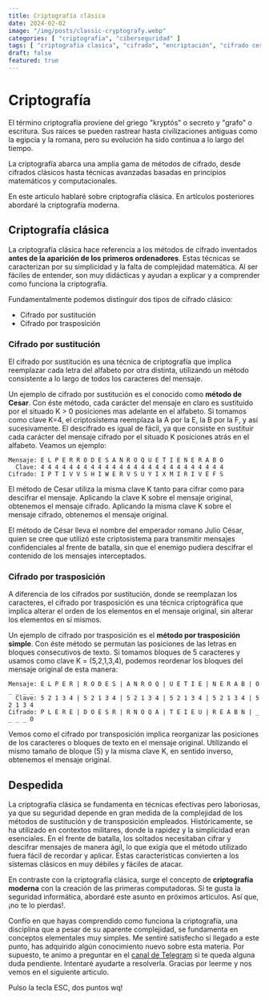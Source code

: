 ```yaml
---
title: Criptografía clásica
date: 2024-02-02
image: "/img/posts/classic-cryptografy.webp"
categories: [ "criptografía", "ciberseguridad" ]
tags: [ "criptografia clasica", "cifrado", "encriptación", "cifrado cesar" ]
draft: false
featured: true
---
```


# Criptografía

El término criptografía proviene del griego "kryptós" o secreto y "grafo" o escritura. Sus raíces se pueden rastrear hasta civilizaciones antiguas como la egipcia y la romana, pero su evolución ha sido continua a lo largo del tiempo.

La criptografía abarca una amplia gama de métodos de cifrado, desde cifrados clásicos hasta técnicas avanzadas basadas en principios matemáticos y computacionales.

En este articulo hablaré sobre criptografía clásica. En artículos posteriores abordaré la criptografía moderna.

## Criptografía clásica

La criptografía clásica hace referencia a los métodos de cifrado inventados **antes de la aparición de los primeros ordenadores**. Estas técnicas se caracterizan por su simplicidad y la falta de complejidad matemática. Al ser fáciles de entender, son muy didácticas y ayudan a explicar y a comprender como funciona la criptografía.

Fundamentalmente podemos distinguir dos tipos de cifrado clásico:

- Cifrado por sustitución
- Cifrado por trasposición

### Cifrado por sustitución

El cifrado por sustitución es una técnica de criptografía que implica reemplazar cada letra del alfabeto por otra distinta, utilizando un método consistente a lo largo de todos los caracteres del mensaje.

Un ejemplo de cifrado por sustitución es el conocido como **método de Cesar**. Con éste método, cada carácter del mensaje en claro es sustituido por el situado K > 0 posiciones mas adelante en el alfabeto. Si tomamos como clave K=4, el criptosistema reemplaza la A por la E, la B por la F, y así sucesivamente. El descifrado es igual de fácil, ya que consiste en sustituir cada carácter del mensaje cifrado por el situado K posiciones atrás en el alfabeto. Veamos un ejemplo:

```
Mensaje: E L P E R R O D E S A N R O Q U E T I E N E R A B O
  Clave: 4 4 4 4 4 4 4 4 4 4 4 4 4 4 4 4 4 4 4 4 4 4 4 4 4 4
Cifrado: I P T I V V S H I W E R V S U Y I X M I R I V E F S
```

El método de Cesar utiliza la misma clave K tanto para cifrar como para descifrar el mensaje. Aplicando la clave K sobre el mensaje original, obtenemos el mensaje cifrado. Aplicando la misma clave K sobre el mensaje cifrado, obtenemos el mensaje original.

El método de César lleva el nombre del emperador romano Julio César, quien se cree que utilizó este criptosistema para transmitir mensajes confidenciales al frente de batalla, sin que el enemigo pudiera descifrar el contenido de los mensajes interceptados.

### Cifrado por trasposición

A diferencia de los cifrados por sustitución, donde se reemplazan los caracteres, el cifrado por trasposición es una técnica criptográfica que implica alterar el orden de los elementos en el mensaje original, sin alterar los elementos en sí mismos.

Un ejemplo de cifrado por trasposición es el **método por trasposición simple**. Con éste método se permutan las posiciones de las letras en bloques consecutivos de texto. Si tomamos bloques de 5 caracteres y usamos como clave K = (5,2,1,3,4), podemos reordenar los bloques del mensaje original de esta manera:

```
Mensaje: E L P E R | R O D E S | A N R O Q | U E T I E | N E R A B | O _ _ _ _
  Clave: 5 2 1 3 4 | 5 2 1 3 4 | 5 2 1 3 4 | 5 2 1 3 4 | 5 2 1 3 4 | 5 2 1 3 4
Cifrado: P L E R E | D O E S R | R N O Q A | T E I E U | R E A B N | _ _ _ _ O
```

Vemos como el cifrado por transposición implica reorganizar las posiciones de los caracteres o bloques de texto en el mensaje original. Utilizando el mismo tamaño de bloque (5) y la misma clave K, en sentido inverso, obtenemos el mensaje original.

## Despedida

La criptografía clásica se fundamenta en técnicas efectivas pero laboriosas, ya que su seguridad depende en gran medida de la complejidad de los métodos de sustitución y de transposición empleados. Históricamente, se ha utilizado en contextos militares, donde la rapidez y la simplicidad eran esenciales. En el frente de batalla, los soltados necesitaban cifrar y descifrar mensajes de manera ágil, lo que exigía que el método utilizado fuera fácil de recordar y aplicar. Estas características convierten a los sistemas clásicos en muy débiles y fáciles de atacar.

En contraste con la criptografía clásica, surge el concepto de **criptografía moderna** con la creación de las primeras computadoras. Si te gusta la seguridad informática, abordaré este asunto en próximos artículos. Así que, ¡no te lo pierdas!.

Confío en que hayas comprendido como funciona la criptografía, una disciplina que a pesar de su aparente complejidad, se fundamenta en conceptos elementales muy simples. Me sentiré satisfecho si llegado a este punto, has adquirido algún conocimiento nuevo sobre esta materia. Por supuesto, te animo a preguntar en el [canal de Telegram](https://t.me/lateclaescape) si te queda alguna duda pendiente. Intentaré ayudarte a resolverla. Gracias por leerme y nos vemos en el siguiente articulo.

Pulso la tecla ESC, dos puntos wq!
